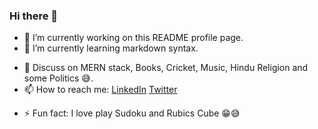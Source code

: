 ### Hi there 👋

<!--
**chawlajay/chawlajay** is a ✨ _special_ ✨ repository because its `README.md` (this file) appears on your GitHub profile.

Here are some ideas to get you started:
-->


- 🔭 I’m currently working on this README profile page.
- 🌱 I’m currently learning markdown syntax.
<!-- - 👯 I’m looking to collaborate on ... -->
<!-- - 🤔 I’m looking for help with ... -->
- 💬 Discuss on MERN stack, Books, Cricket, Music, Hindu Religion and some Politics 😅. 
- 📫 How to reach me: [LinkedIn](https://www.linkedin.com/in/chawlajay111/) [Twitter](https://twitter.com/chawlajay111)
<!-- - 😄 Pronouns: ... -->
- ⚡ Fun fact: I love play Sudoku and Rubics Cube 😁😅
